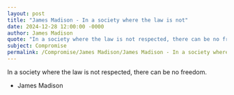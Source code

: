 ```yaml
---
layout: post
title: "James Madison - In a society where the law is not"
date: 2024-12-28 12:00:00 -0000
author: James Madison
quote: "In a society where the law is not respected, there can be no freedom."
subject: Compromise
permalink: /Compromise/James Madison/James Madison - In a society where the law is not
---
```


In a society where the law is not respected, there can be no freedom.

- James Madison

